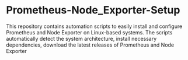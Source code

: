 # Prometheus-Node_Exporter-Setup
This repository contains automation scripts to easily install and configure Prometheus and Node Exporter on Linux-based systems. The scripts automatically detect the system architecture, install necessary dependencies, download the latest releases of Prometheus and Node Exporter
